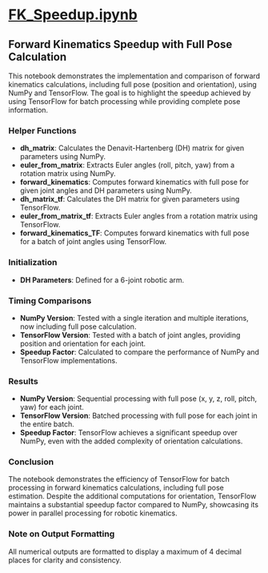 # [FK_Speedup.ipynb](FK_Speedup.ipynb)
## Forward Kinematics Speedup with Full Pose Calculation

This notebook demonstrates the implementation and comparison of forward kinematics calculations, including full pose (position and orientation), using NumPy and TensorFlow. The goal is to highlight the speedup achieved by using TensorFlow for batch processing while providing complete pose information.

### Helper Functions
- **dh_matrix**: Calculates the Denavit-Hartenberg (DH) matrix for given parameters using NumPy.
- **euler_from_matrix**: Extracts Euler angles (roll, pitch, yaw) from a rotation matrix using NumPy.
- **forward_kinematics**: Computes forward kinematics with full pose for given joint angles and DH parameters using NumPy.
- **dh_matrix_tf**: Calculates the DH matrix for given parameters using TensorFlow.
- **euler_from_matrix_tf**: Extracts Euler angles from a rotation matrix using TensorFlow.
- **forward_kinematics_TF**: Computes forward kinematics with full pose for a batch of joint angles using TensorFlow.

### Initialization
- **DH Parameters**: Defined for a 6-joint robotic arm.

### Timing Comparisons
- **NumPy Version**: Tested with a single iteration and multiple iterations, now including full pose calculation.
- **TensorFlow Version**: Tested with a batch of joint angles, providing position and orientation for each joint.
- **Speedup Factor**: Calculated to compare the performance of NumPy and TensorFlow implementations.

### Results
- **NumPy Version**: Sequential processing with full pose (x, y, z, roll, pitch, yaw) for each joint.
- **TensorFlow Version**: Batched processing with full pose for each joint in the entire batch.
- **Speedup Factor**: TensorFlow achieves a significant speedup over NumPy, even with the added complexity of orientation calculations.

### Conclusion
The notebook demonstrates the efficiency of TensorFlow for batch processing in forward kinematics calculations, including full pose estimation. Despite the additional computations for orientation, TensorFlow maintains a substantial speedup factor compared to NumPy, showcasing its power in parallel processing for robotic kinematics.

### Note on Output Formatting
All numerical outputs are formatted to display a maximum of 4 decimal places for clarity and consistency.